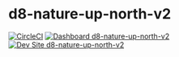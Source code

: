 # d8-nature-up-north-v2

[![CircleCI](https://circleci.com/gh/cainaru/d8-nature-up-north-v2.svg?style=shield)](https://circleci.com/gh/cainaru/d8-nature-up-north-v2)
[![Dashboard d8-nature-up-north-v2](https://img.shields.io/badge/dashboard-d8_nature_up_north_v2-yellow.svg)](https://dashboard.pantheon.io/sites/f696edcc-8347-415d-baeb-c4c23d243ebe#dev/code)
[![Dev Site d8-nature-up-north-v2](https://img.shields.io/badge/site-d8_nature_up_north_v2-blue.svg)](http://dev-d8-nature-up-north-v2.pantheonsite.io/)